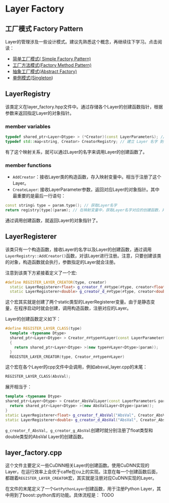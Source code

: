 # Layer Factory

## 工厂模式 Factory Pattern

Layer的管理涉及一些设计模式。建议先熟悉这个概念，再继续往下学习。点击阅读：

* [简单工厂模式( Simple Factory Pattern)](http://design-patterns.readthedocs.io/zh_CN/latest/creational_patterns/simple_factory.html)
* [工厂方法模式(Factory Method Pattern)](http://design-patterns.readthedocs.io/zh_CN/latest/creational_patterns/factory_method.html)
* [抽象工厂模式(Abstract Factory)](http://design-patterns.readthedocs.io/zh_CN/latest/creational_patterns/abstract_factory.html)
* [单例模式(Singleton](http://design-patterns.readthedocs.io/zh_CN/latest/creational_patterns/singleton.html))

## LayerRegistry

该类定义在layer_factory.hpp文件中。通过存储各个Layer的创建函数指针，根据参数来返回指定Layer的对象指针。

### member variables

```c++
typedef shared_ptr<Layer<Dtype> > (*Creator)(const LayerParameter&); // 定义函数指针，函数为 Layer 的创建函数，接收LayerParameter，返回Layer对象指针
typedef std::map<string, Creator> CreatorRegistry; // 建立 Layer 名字 到 对应 Layer 的创建函数指针 的映射
```

有了这个映射关系，就可以通过Layer的名字来调用Layer的创建函数了。

### member functions

* `AddCreator`：接收Layer类的构造函数，存入映射变量中。相当于注册了这个Layer。
* `CreateLayer`: 接收LayerParameter参数，返回对应Layer的对象指针。其中最重要的是最后一行语句：

```c++
const string& type = param.type(); // 获取Layer名字
return registry[type](param); // 在映射变量中，获取Layer名字对应的创建函数，并通过param来调用它。
```

通过调用创建函数，就返回Layer的对象指针了。

## LayerRegisterer

该类只有一个构造函数，接收Layer的名字以及Layer的创建函数，通过调用`LayerRegistry::AddCreator()`函数，对该Layer进行注册。注意，只要创建该类的对象，构造函数就会执行，参数指定的Layer就会注册。

注意到该类下方紧接着定义了一个宏:

```C++
#define REGISTER_LAYER_CREATOR(type, creator)                                  \
  static LayerRegisterer<float> g_creator_f_##type(#type, creator<float>);     \
  static LayerRegisterer<double> g_creator_d_##type(#type, creator<double>)    
```

这个宏其实就是创建了两个static类型的LayerRegisterer变量。由于是静态变量，在程序启动时就会创建，调用构造函数，注册对应的Layer。

Layer的创建函数定义如下：

```C++
#define REGISTER_LAYER_CLASS(type)                                             \
  template <typename Dtype>                                                    \
  shared_ptr<Layer<Dtype> > Creator_##type##Layer(const LayerParameter& param) \
  {                                                                            \
    return shared_ptr<Layer<Dtype> >(new type##Layer<Dtype>(param));           \
  }                                                                            \
  REGISTER_LAYER_CREATOR(type, Creator_##type##Layer)
```

这个宏在各个Layer的cpp文件中会调用，例如absval_layer.cpp的末尾：

```C++
REGISTER_LAYER_CLASS(AbsVal);
```

展开相当于：

```C++
template <typename Dtype>                                                    
shared_ptr<Layer<Dtype> > Creator_AbsValLayer(const LayerParameter& param) {
  return shared_ptr<Layer<Dtype> >(new AbsValLayer<Dtype>(param));           
}                                                                            
static LayerRegisterer<float> g_creator_f_AbsVal("AbsVal", Creator_AbsValLayer<float>); 
static LayerRegisterer<double> g_creator_d_AbsVal("AbsVal", Creator_AbsValLayer<double>);
```

`g_creator_f_AbsVal, g_creator_g_AbsVal`创建时就分别注册了float类型和double类型的AbsVal Layer的创建函数。

## layer_factory.cpp

这个文件主要定义一些CuDNN相关Layer的创建函数。使用CuDNN实现的Layer，在运行效率上会优于caffe在cu上的实现。注意在每一个创建函数后面，都跟着`REGISTER_LAYER_CREATOR`宏，其实就是注册对应CuDNN实现的Layer。

在文件的末尾定义了一个`GetPythonLayer`创建函数，用于注册Python Layer，其中用到了boost::python库的功能。具体流程是： TODO



